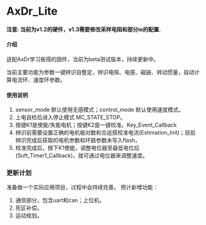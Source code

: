 # AxDr_Lite

#### 注意: 当前为v1.2的硬件，v1.3需要修改采样电阻和部分io的配置.

#### 介绍
适配AxDr学习板搭的固件，当前为beta测试版本，持续更新中。

当前主要功能为参数一键辨识自整定，辨识电阻、电感、磁链、转动惯量，自动计算电流环、速度环参数。

#### 使用说明
1.  sensor_mode 默认使用无感模式；control_mode 默认使用速度模式。
2.  上电自检后进入停止模式 MC_STATE_STOP。
3.  按键K1是使能/失能电机；按键K2是一键校准。Key_Event_Callback
4.  辨识前需要设置正确的电机极对数和合适搭校准电流(Estimation_Init)；目前辨识完成后获取的电机参数和环路参数未写入flash。
5.  校准完成后，按下K1使能，调整电位器至最低电位后(Soft_Timer1_Callback)，就可通过电位器来调整速度。

### 更新计划
准备做一个实际应用项目，过程中会持续完善。
预计新增功能：
1.  通信部分，包含uart和can；上位机。
2.  死区补偿。
3.  运动规划。


